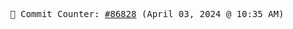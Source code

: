 <p align="center">
    <samp>
        📮 Commit Counter: <a href="https://github.com/Javascript-void0/Javascript-void0/commits/main">#86828</a> (April 03, 2024 @ 10:35 AM)
    </samp>
</p>